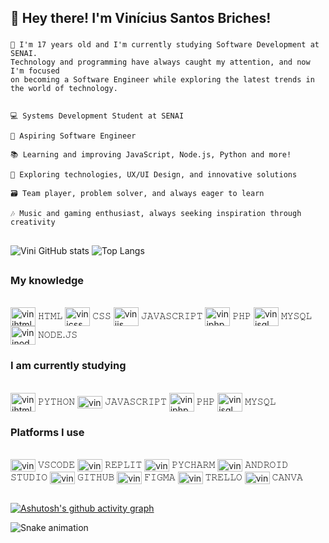 ## 👋 Hey there! I'm Vinícius Santos Briches!

###

    💭 I'm 17 years old and I'm currently studying Software Development at SENAI.
    Technology and programming have always caught my attention, and now I'm focused
    on becoming a Software Engineer while exploring the latest trends in the world of technology.


    💻 Systems Development Student at SENAI

    🎯 Aspiring Software Engineer

    📚 Learning and improving JavaScript, Node.js, Python and more!

    🚀 Exploring technologies, UX/UI Design, and innovative solutions

    🗃️ Team player, problem solver, and always eager to learn

    🎶 Music and gaming enthusiast, always seeking inspiration through creativity

##

![Vini GitHub stats](https://github-readme-stats.vercel.app/api?username=Vini-cods&show_icons=true&theme=tokyonight)
![Top Langs](https://github-readme-stats.vercel.app/api/top-langs/?username=Vini-cods&layout=compact&theme=tokyonight)

##

### My knowledge

<div style="display: inline_block"><br/>      
    <img align="center" alt="vinihtml" height="30" width="40" src="https://cdn.jsdelivr.net/gh/devicons/devicon@latest/icons/html5/html5-original.svg" /> 𝙷𝚃𝙼𝙻
    <img align="center" alt="vinicss" height="30" width="40" src="https://cdn.jsdelivr.net/gh/devicons/devicon@latest/icons/css3/css3-original.svg" /> 𝙲𝚂𝚂
    <img align="center" alt="vinijs" height="30" width="40" src="https://cdn.jsdelivr.net/gh/devicons/devicon@latest/icons/javascript/javascript-original.svg" /> 𝙹𝙰𝚅𝙰𝚂𝙲𝚁𝙸𝙿𝚃
    <img align="center" alt="viniphp" height="30" width="40" src="https://cdn.jsdelivr.net/gh/devicons/devicon@latest/icons/php/php-original.svg" /> 𝙿𝙷𝙿
    <img align="center" alt="vinisql" height="30" width="40" src="https://cdn.jsdelivr.net/gh/devicons/devicon@latest/icons/mysql/mysql-original-wordmark.svg" /> 𝙼𝚈𝚂𝚀𝙻
    <img align="center" alt="vininode" height="30" width="40" src="https://cdn.jsdelivr.net/gh/devicons/devicon@latest/icons/nodejs/nodejs-original-wordmark.svg" /> 𝙽𝙾𝙳𝙴.𝙹𝚂       
</div>

### I am currently studying

<div style="display: inline_block"><br/>      
    <img align="center" alt="vinihtml" height="30" width="40" src="https://cdn.jsdelivr.net/gh/devicons/devicon@latest/icons/python/python-original.svg" /> 𝙿𝚈𝚃𝙷𝙾𝙽
    <img align="center" alt="vinijs" height="20" width="40" src="https://cdn.jsdelivr.net/gh/devicons/devicon@latest/icons/javascript/javascript-original.svg" /> 𝙹𝙰𝚅𝙰𝚂𝙲𝚁𝙸𝙿𝚃
    <img align="center" alt="viniphp" height="30" width="40" src="https://cdn.jsdelivr.net/gh/devicons/devicon@latest/icons/php/php-original.svg" /> 𝙿𝙷𝙿
    <img align="center" alt="vinisql" height="30" width="40" src="https://cdn.jsdelivr.net/gh/devicons/devicon@latest/icons/mysql/mysql-original-wordmark.svg" /> 𝙼𝚈𝚂𝚀𝙻     
</div>

### Platforms I use

<div style="display: inline_block"><br/>      
    <img align="center" alt="vinivscode" height="20" width="40" src="https://cdn.jsdelivr.net/gh/devicons/devicon@latest/icons/vscode/vscode-original.svg" />  𝚅𝚂𝙲𝙾𝙳𝙴
    <img align="center" alt="vinireplit" height="20" width="40" src="https://cdn.jsdelivr.net/gh/devicons/devicon@latest/icons/replit/replit-original.svg" />  𝚁𝙴𝙿𝙻𝙸𝚃
    <img align="center" alt="vinipycharm" height="20" width="40" src="https://cdn.jsdelivr.net/gh/devicons/devicon@latest/icons/pycharm/pycharm-original.svg" />  𝙿𝚈𝙲𝙷𝙰𝚁𝙼
    <img align="center" alt="viniandroids" height="20" width="40" src="https://cdn.jsdelivr.net/gh/devicons/devicon@latest/icons/androidstudio/androidstudio-original.svg" />  𝙰𝙽𝙳𝚁𝙾𝙸𝙳 𝚂𝚃𝚄𝙳𝙸𝙾
    <img align="center" alt="vinigithub" height="20" width="40" src="https://cdn.jsdelivr.net/gh/devicons/devicon@latest/icons/github/github-original.svg" />  𝙶𝙸𝚃𝙷𝚄𝙱
    <img align="center" alt="vinifigma" height="20" width="40" src="https://cdn.jsdelivr.net/gh/devicons/devicon@latest/icons/figma/figma-original.svg" />  𝙵𝙸𝙶𝙼𝙰
    <img align="center" alt="vinitrello" height="20" width="40" src="https://cdn.jsdelivr.net/gh/devicons/devicon@latest/icons/trello/trello-plain.svg" />  𝚃𝚁𝙴𝙻𝙻𝙾
    <img align="center" alt="vinicanva" height="20" width="40" src="https://cdn.jsdelivr.net/gh/devicons/devicon@latest/icons/canva/canva-original.svg" />  𝙲𝙰𝙽𝚅𝙰
</div>

##

[![Ashutosh's github activity graph](https://github-readme-activity-graph.vercel.app/graph?username=Vini-cods&theme=tokyo-night)](https://github.com/ashutosh00710/github-readme-activity-graph)

![Snake animation](https://github.com/Vini-cods/Vini-cods/blob/output/github-contribution-grid-snake.svg)
